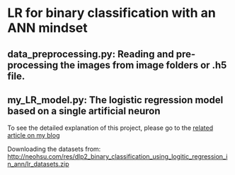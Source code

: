 # LR for binary classification with an ANN mindset

## data_preprocessing.py: Reading and pre-processing the images from image folders or .h5 file.
## my_LR_model.py: The logistic regression model based on a single artificial neuron

To see the detailed explanation of this project, please go to the [related article on my blog](http://neohsu.com/2017/11/29/binary-classification-using-logistic-regression-with-an-ann-mindset/)

Downloading the datasets from: http://neohsu.com/res/dlp2_binary_classification_using_logitic_regression_in_ann/lr_datasets.zip

